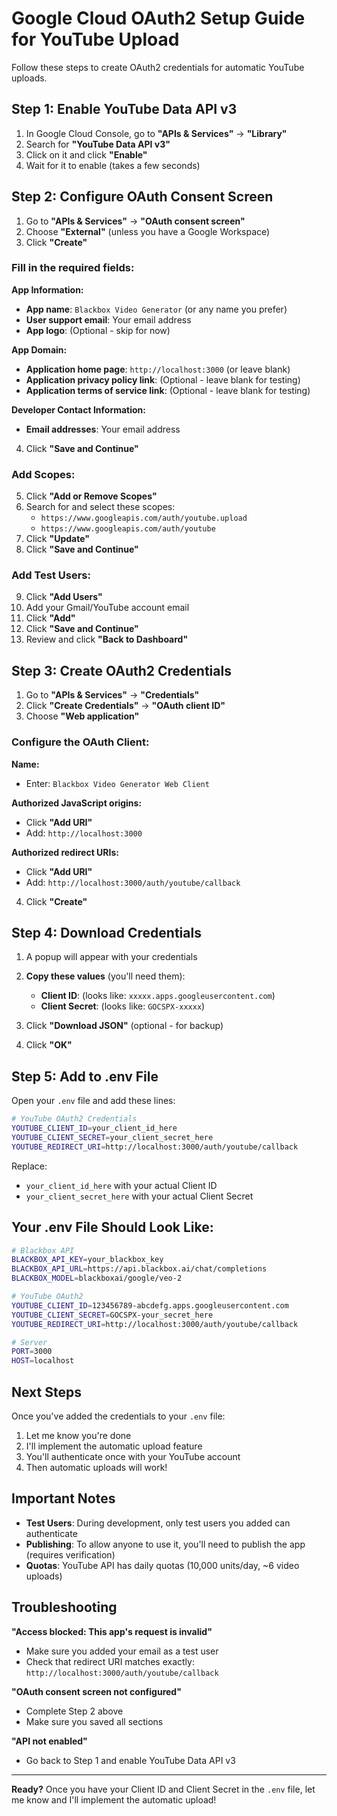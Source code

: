 # Google Cloud OAuth2 Setup Guide for YouTube Upload

Follow these steps to create OAuth2 credentials for automatic YouTube uploads.

## Step 1: Enable YouTube Data API v3

1. In Google Cloud Console, go to **"APIs & Services"** → **"Library"**
2. Search for **"YouTube Data API v3"**
3. Click on it and click **"Enable"**
4. Wait for it to enable (takes a few seconds)

## Step 2: Configure OAuth Consent Screen

1. Go to **"APIs & Services"** → **"OAuth consent screen"**
2. Choose **"External"** (unless you have a Google Workspace)
3. Click **"Create"**

### Fill in the required fields:

**App Information:**
- **App name**: `Blackbox Video Generator` (or any name you prefer)
- **User support email**: Your email address
- **App logo**: (Optional - skip for now)

**App Domain:**
- **Application home page**: `http://localhost:3000` (or leave blank)
- **Application privacy policy link**: (Optional - leave blank for testing)
- **Application terms of service link**: (Optional - leave blank for testing)

**Developer Contact Information:**
- **Email addresses**: Your email address

4. Click **"Save and Continue"**

### Add Scopes:

5. Click **"Add or Remove Scopes"**
6. Search for and select these scopes:
   - `https://www.googleapis.com/auth/youtube.upload`
   - `https://www.googleapis.com/auth/youtube`
7. Click **"Update"**
8. Click **"Save and Continue"**

### Add Test Users:

9. Click **"Add Users"**
10. Add your Gmail/YouTube account email
11. Click **"Add"**
12. Click **"Save and Continue"**
13. Review and click **"Back to Dashboard"**

## Step 3: Create OAuth2 Credentials

1. Go to **"APIs & Services"** → **"Credentials"**
2. Click **"Create Credentials"** → **"OAuth client ID"**
3. Choose **"Web application"**

### Configure the OAuth Client:

**Name:**
- Enter: `Blackbox Video Generator Web Client`

**Authorized JavaScript origins:**
- Click **"Add URI"**
- Add: `http://localhost:3000`

**Authorized redirect URIs:**
- Click **"Add URI"**
- Add: `http://localhost:3000/auth/youtube/callback`

4. Click **"Create"**

## Step 4: Download Credentials

1. A popup will appear with your credentials
2. **Copy these values** (you'll need them):
   - **Client ID**: (looks like: `xxxxx.apps.googleusercontent.com`)
   - **Client Secret**: (looks like: `GOCSPX-xxxxx`)

3. Click **"Download JSON"** (optional - for backup)
4. Click **"OK"**

## Step 5: Add to .env File

Open your `.env` file and add these lines:

```bash
# YouTube OAuth2 Credentials
YOUTUBE_CLIENT_ID=your_client_id_here
YOUTUBE_CLIENT_SECRET=your_client_secret_here
YOUTUBE_REDIRECT_URI=http://localhost:3000/auth/youtube/callback
```

Replace:
- `your_client_id_here` with your actual Client ID
- `your_client_secret_here` with your actual Client Secret

## Your .env File Should Look Like:

```bash
# Blackbox API
BLACKBOX_API_KEY=your_blackbox_key
BLACKBOX_API_URL=https://api.blackbox.ai/chat/completions
BLACKBOX_MODEL=blackboxai/google/veo-2

# YouTube OAuth2
YOUTUBE_CLIENT_ID=123456789-abcdefg.apps.googleusercontent.com
YOUTUBE_CLIENT_SECRET=GOCSPX-your_secret_here
YOUTUBE_REDIRECT_URI=http://localhost:3000/auth/youtube/callback

# Server
PORT=3000
HOST=localhost
```

## Next Steps

Once you've added the credentials to your `.env` file:

1. Let me know you're done
2. I'll implement the automatic upload feature
3. You'll authenticate once with your YouTube account
4. Then automatic uploads will work!

## Important Notes

- **Test Users**: During development, only test users you added can authenticate
- **Publishing**: To allow anyone to use it, you'll need to publish the app (requires verification)
- **Quotas**: YouTube API has daily quotas (10,000 units/day, ~6 video uploads)

## Troubleshooting

**"Access blocked: This app's request is invalid"**
- Make sure you added your email as a test user
- Check that redirect URI matches exactly: `http://localhost:3000/auth/youtube/callback`

**"OAuth consent screen not configured"**
- Complete Step 2 above
- Make sure you saved all sections

**"API not enabled"**
- Go back to Step 1 and enable YouTube Data API v3

---

**Ready?** Once you have your Client ID and Client Secret in the `.env` file, let me know and I'll implement the automatic upload!
